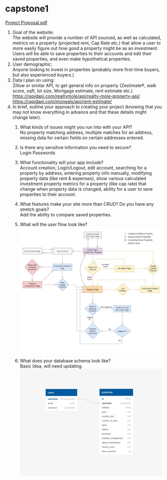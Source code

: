 # capstone1

[Project Proposal.pdf](https://github.com/JoeBusLife/capstone1/blob/main/documents/Project%20Proposal.pdf)

1.	Goal of the website:  
The website will provide a number of API sourced, as well as calculated, metrics on a property (projected rent, Cap Rate etc.) that allow a user to more easily figure out how good a property might be as an investment. Users will be able to save properties to their accounts and edit their saved properties, and even make hypothetical properties.
2.	User demographic:  
Anyone looking to invest in properties (probably more first-time buyers, but also experienced buyers.)
3.	Data I plan on using:  
Zillow or similar API, to get general info on property (Zestimate®, walk score, sqft, lot size, Mortgage estimate, rent estimate etc.)  
https://rapidapi.com/realtymole/api/realty-mole-property-api/  
https://rapidapi.com/moneals/api/rent-estimate/
4.	In brief, outline your approach to creating your project (knowing that you may not know everything in advance and that these details might change later).  
    1.	What kinds of issues might you run into with your API?  
No property matching address, multiple matches for an address, missing data for certain fields on certain addresses entered.

    2.	Is there any sensitive information you need to secure?  
Login Passwords

    3.	What functionality will your app include?  
Account creation, Login/Logout, edit account, searching for a property by address, entering property info manually, modifying property data (like rent & expenses), show various calculated investment property metrics for a property (like cap rate) that change when property data is changed, ability for a user to save properties to their account.

    4.	What features make your site more than CRUD? Do you have any stretch goals?  
Add the ability to compare saved properties.

    5.	What will the user flow look like?  
[![](https://github.com/JoeBusLife/capstone1/blob/main/documents/User%20Flow%20Chart.jpg)](https://github.com/JoeBusLife/capstone1/blob/main/documents/User%20Flow%20Chart.jpg)

    6.	What does your database schema look like?  
Basic Idea, will need updating.
[![](https://github.com/JoeBusLife/capstone1/blob/main/documents/Database%20Schema.jpg)](https://github.com/JoeBusLife/capstone1/blob/main/documents/Database%20Schema.jpg)
